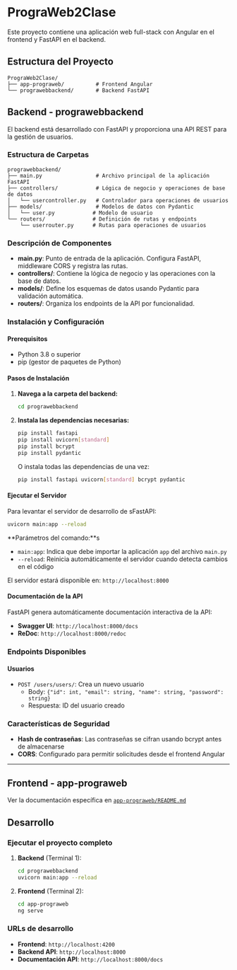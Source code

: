 # PrograWeb2Clase

Este proyecto contiene una aplicación web full-stack con Angular en el frontend y FastAPI en el backend.

## Estructura del Proyecto

```
PrograWeb2Clase/
├── app-prograweb/          # Frontend Angular
└── prograwebbackend/       # Backend FastAPI
```

## Backend - prograwebbackend

El backend está desarrollado con FastAPI y proporciona una API REST para la gestión de usuarios.

### Estructura de Carpetas

```
prograwebbackend/
├── main.py                 # Archivo principal de la aplicación FastAPI
├── controllers/            # Lógica de negocio y operaciones de base de datos
│   └── usercontroller.py   # Controlador para operaciones de usuarios
├── models/                 # Modelos de datos con Pydantic
│   └── user.py            # Modelo de usuario
└── routers/               # Definición de rutas y endpoints
    └── userrouter.py      # Rutas para operaciones de usuarios
```

### Descripción de Componentes

- **main.py**: Punto de entrada de la aplicación. Configura FastAPI, middleware CORS y registra las rutas.
- **controllers/**: Contiene la lógica de negocio y las operaciones con la base de datos.
- **models/**: Define los esquemas de datos usando Pydantic para validación automática.
- **routers/**: Organiza los endpoints de la API por funcionalidad.

### Instalación y Configuración

#### Prerequisitos
- Python 3.8 o superior
- pip (gestor de paquetes de Python)

#### Pasos de Instalación

1. **Navega a la carpeta del backend:**
   ```bash
   cd prograwebbackend
   ```

2. **Instala las dependencias necesarias:**
   ```bash
   pip install fastapi
   pip install uvicorn[standard]
   pip install bcrypt
   pip install pydantic
   ```

   O instala todas las dependencias de una vez:
   ```bash
   pip install fastapi uvicorn[standard] bcrypt pydantic
   ```

#### Ejecutar el Servidor

Para levantar el servidor de desarrollo de sFastAPI:

```bash
uvicorn main:app --reload
```

**Parámetros del comando:**s
- `main:app`: Indica que debe importar la aplicación `app` del archivo `main.py`
- `--reload`: Reinicia automáticamente el servidor cuando detecta cambios en el código

El servidor estará disponible en: `http://localhost:8000`

#### Documentación de la API

FastAPI genera automáticamente documentación interactiva de la API:

- **Swagger UI**: `http://localhost:8000/docs`
- **ReDoc**: `http://localhost:8000/redoc`

### Endpoints Disponibles

#### Usuarios
- `POST /users/users/`: Crea un nuevo usuario
  - Body: `{"id": int, "email": string, "name": string, "password": string}`
  - Respuesta: ID del usuario creado

### Características de Seguridad

- **Hash de contraseñas**: Las contraseñas se cifran usando bcrypt antes de almacenarse
- **CORS**: Configurado para permitir solicitudes desde el frontend Angular

---

## Frontend - app-prograweb

Ver la documentación específica en [`app-prograweb/README.md`](app-prograweb/README.md)

## Desarrollo

### Ejecutar el proyecto completo

1. **Backend** (Terminal 1):
   ```bash
   cd prograwebbackend
   uvicorn main:app --reload
   ```

2. **Frontend** (Terminal 2):
   ```bash
   cd app-prograweb
   ng serve
   ```

### URLs de desarrollo

- **Frontend**: `http://localhost:4200`
- **Backend API**: `http://localhost:8000`
- **Documentación API**: `http://localhost:8000/docs`